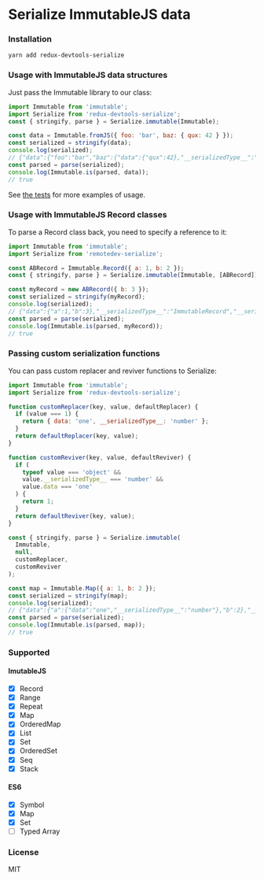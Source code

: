 # Serialize ImmutableJS data

### Installation

```
yarn add redux-devtools-serialize
```

### Usage with ImmutableJS data structures

Just pass the Immutable library to our class:

```js
import Immutable from 'immutable';
import Serialize from 'redux-devtools-serialize';
const { stringify, parse } = Serialize.immutable(Immutable);

const data = Immutable.fromJS({ foo: 'bar', baz: { qux: 42 } });
const serialized = stringify(data);
console.log(serialized);
// {"data":{"foo":"bar","baz":{"data":{"qux":42},"__serializedType__":"ImmutableMap"}},"__serializedType__":"ImmutableMap"}
const parsed = parse(serialized);
console.log(Immutable.is(parsed, data));
// true
```

See [the tests](https://github.com/reduxjs/remote-devtools/blob/master/packages/remotedev-serialize/test/immutable.spec.js) for more examples of usage.

### Usage with ImmutableJS Record classes

To parse a Record class back, you need to specify a reference to it:

```js
import Immutable from 'immutable';
import Serialize from 'remotedev-serialize';

const ABRecord = Immutable.Record({ a: 1, b: 2 });
const { stringify, parse } = Serialize.immutable(Immutable, [ABRecord]);

const myRecord = new ABRecord({ b: 3 });
const serialized = stringify(myRecord);
console.log(serialized);
// {"data":{"a":1,"b":3},"__serializedType__":"ImmutableRecord","__serializedRef__":0}
const parsed = parse(serialized);
console.log(Immutable.is(parsed, myRecord));
// true
```

### Passing custom serialization functions

You can pass custom replacer and reviver functions to Serialize:

```js
import Immutable from 'immutable';
import Serialize from 'redux-devtools-serialize';

function customReplacer(key, value, defaultReplacer) {
  if (value === 1) {
    return { data: 'one', __serializedType__: 'number' };
  }
  return defaultReplacer(key, value);
}

function customReviver(key, value, defaultReviver) {
  if (
    typeof value === 'object' &&
    value.__serializedType__ === 'number' &&
    value.data === 'one'
  ) {
    return 1;
  }
  return defaultReviver(key, value);
}

const { stringify, parse } = Serialize.immutable(
  Immutable,
  null,
  customReplacer,
  customReviver
);

const map = Immutable.Map({ a: 1, b: 2 });
const serialized = stringify(map);
console.log(serialized);
// {"data":{"a":{"data":"one","__serializedType__":"number"},"b":2},"__serializedType__":"ImmutableMap"}
const parsed = parse(serialized);
console.log(Immutable.is(parsed, map));
// true
```

### Supported

#### ImutableJS

- [x] Record
- [x] Range
- [x] Repeat
- [x] Map
- [x] OrderedMap
- [x] List
- [x] Set
- [x] OrderedSet
- [x] Seq
- [x] Stack

#### ES6

- [x] Symbol
- [x] Map
- [x] Set
- [ ] Typed Array

### License

MIT
